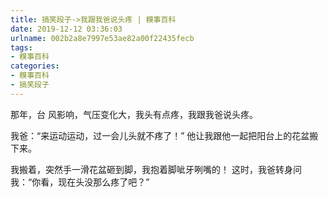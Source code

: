 ```yaml
---
title: 搞笑段子->我跟我爸说头疼 | 糗事百科
date: 2019-12-12 03:36:03
urlname: 002b2a8e7997e53ae82a00f22435fecb
tags: 
- 糗事百科
categories:
- 糗事百科
- 搞笑段子
---
```

那年，台 风影响，气压变化大，我头有点疼，我跟我爸说头疼。

我爸：“来运动运动，过一会儿头就不疼了！”      他让我跟他一起把阳台上的花盆搬下来。

我搬着，突然手一滑花盆砸到脚，我抱着脚呲牙咧嘴的！      这时，我爸转身问我：“你看，现在头没那么疼了吧？”


